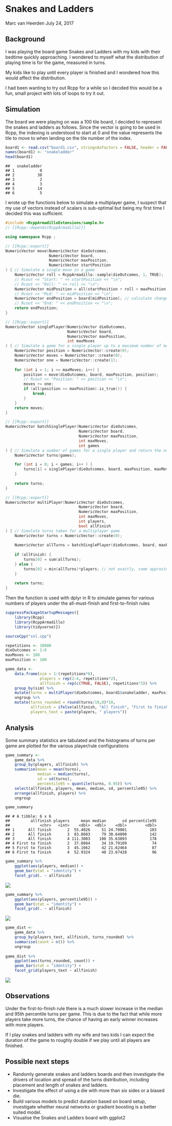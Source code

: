 Snakes and Ladders
================
Marc van Heerden
July 24, 2017

Background
----------

I was playing the board game Snakes and Ladders with my kids with their bedtime quickly approaching. I wondered to myself what the distribution of playing time is for the game, measured in turns.

My kids like to play until every player is finished and I wondered how this would affect the distribution.

I had been wanting to try out Rcpp for a while so I decided this would be a fun, small project with lots of loops to try it out.

Simulation
----------

The board we were playing on was a 100 tile board, I decided to represent the snakes and ladders as follows. Since the vector is going to be used in Rcpp, the indexing is understood to start at 0 and the value represents the tile to move to when landing on the tile number of the index.

``` r
board1 <- read.csv("board1.csv", stringsAsFactors = FALSE, header = FALSE)
names(board1) <- "snakeladder"
head(board1)
```

    ##   snakeladder
    ## 1           0
    ## 2          38
    ## 3           2
    ## 4           3
    ## 5          14
    ## 6           5

I wrote up the functions below to simulate a multiplayer game, I suspect that my use of vectors instead of scalars is sub-optimal but being my first time I decided this was sufficient.

``` cpp
#include <RcppArmadilloExtensions/sample.h>
// [[Rcpp::depends(RcppArmadillo)]]

using namespace Rcpp ;

// [[Rcpp::export]]
NumericVector move(NumericVector dieOutcomes,
                   NumericVector board,
                   NumericVector maxPosition,
                   NumericVector startPosition
) { // Simulate a single move in a game
    NumericVector roll = RcppArmadillo::sample(dieOutcomes, 1, TRUE);
    // Rcout << "Start: " << startPosition << "\n";
    // Rcout << "Roll: " << roll << "\n";
    NumericVector midPosition = all(startPosition + roll < maxPosition).is_true() ? startPosition + roll : maxPosition;
    // Rcout << "Mid: " << midPosition << "\n";
    NumericVector endPosition = board[midPosition]; // calculate change in position due to a snake or a ladder
    // Rcout << "End: " << endPosition << "\n";
    return endPosition;
}

// [[Rcpp::export]]
NumericVector singlePlayer(NumericVector dieOutcomes,
                           NumericVector board,
                           NumericVector maxPosition,
                           int maxMoves
) { // Simulate a game for a single player up to a maximum number of moves
    NumericVector position = NumericVector::create(0);
    NumericVector moves = NumericVector::create(0);
    NumericVector one = NumericVector::create(1);
    
    for (int i = 1; i <= maxMoves; i++) {
        position = move(dieOutcomes, board, maxPosition, position);
        // Rcout << "Position: " << position << "\n";
        moves += one;
        if (all(position >= maxPosition).is_true()) {
            break;
        }
    }
    return moves;
}

// [[Rcpp::export]]
NumericVector batchSinglePlayer(NumericVector dieOutcomes,
                                NumericVector board,
                                NumericVector maxPosition,
                                int maxMoves,
                                int games
) { // Simulate a number of games for a single player and return the number of turns per game
    NumericVector turns(games);

    for (int i = 0; i < games; i++ ) {
        turns[i] = singlePlayer(dieOutcomes, board, maxPosition, maxMoves)[0]; 
    }
    
    return turns;
}

// [[Rcpp::export]]
NumericVector multiPlayer(NumericVector dieOutcomes,
                                NumericVector board,
                                NumericVector maxPosition,
                                int maxMoves,
                                int players,
                                bool allFinish
) { // Simulate turns taken for a multiplayer game
    NumericVector turns = NumericVector::create(0);
    
    NumericVector allTurns = batchSinglePlayer(dieOutcomes, board, maxPosition, maxMoves, players);
    
    if (allFinish) {
        turns[0] = sum(allTurns);
    } else {
        turns[0] = min(allTurns)*players; // not exactly, some approximation here with slight upward bias
    }
    
    return turns;
}
```

Then the function is used with dplyr in R to simulate games for various numbers of players under the all-must-finish and first-to-finish rules

``` r
suppressPackageStartupMessages({
    library(Rcpp)
    library(RcppArmadillo)
    library(tidyverse)})

sourceCpp("snl.cpp")

repetitions <- 10000
dieOutcomes <- 1:6
maxMoves <- 100
maxPosition <- 100

game_data <- 
    data.frame(sim = 1:(repetitions*6),
               players = rep(2:4, repetitions*2),
               allfinish = rep(c(TRUE, FALSE), repetitions*3)) %>%
    group_by(sim) %>%
    mutate(turns = multiPlayer(dieOutcomes, board1$snakeladder, maxPosition, maxMoves, players, allfinish)) %>% 
    ungroup %>%
    mutate(turns_rounded = round(turns/10,0)*10,
           allfinish = ifelse(allfinish, "All finish", "First to finish"),
           players_text = paste(players, " players"))
```

Analysis
--------

Some summary statistics are tabulated and the histograms of turns per game are plotted for the various player/rule configurations

``` r
game_summary <- 
    game_data %>%
    group_by(players, allfinish) %>%
    summarise(mean = mean(turns),
              median = median(turns),
              sd = sd(turns),
              percentile95 = quantile(turns, 0.95)) %>%
    select(allfinish, players, mean, median, sd, percentile95) %>%
    arrange(allfinish, players) %>%
    ungroup

game_summary
```

    ## # A tibble: 6 x 6
    ##         allfinish players     mean median       sd percentile95
    ##             <chr>   <int>    <dbl>  <dbl>    <dbl>        <dbl>
    ## 1      All finish       2  55.4026     51 24.70081          103
    ## 2      All finish       3  83.8603     79 30.64090          142
    ## 3      All finish       4 111.3003    106 35.63093          178
    ## 4 First to finish       2  37.0884     34 19.79109           74
    ## 5 First to finish       3  45.1662     42 21.62464           87
    ## 6 First to finish       4  52.9324     48 23.67428           96

``` r
game_summary %>%
    ggplot(aes(players, median)) +
    geom_bar(stat = "identity") +
    facet_grid(. ~ allfinish)
```

![](README_files/figure-markdown_github-ascii_identifiers/unnamed-chunk-4-1.png)

``` r
game_summary %>%
    ggplot(aes(players, percentile95)) +
    geom_bar(stat = "identity") +
    facet_grid(. ~ allfinish)
```

![](README_files/figure-markdown_github-ascii_identifiers/unnamed-chunk-4-2.png)

``` r
game_dist <- 
    game_data %>%
    group_by(players_text, allfinish, turns_rounded) %>%
    summarise(count = n()) %>%
    ungroup
    
game_dist %>%
    ggplot(aes(turns_rounded, count)) +
    geom_bar(stat = "identity") +
    facet_grid(players_text ~ allfinish)
```

![](README_files/figure-markdown_github-ascii_identifiers/unnamed-chunk-4-3.png)

Observations
------------

Under the first-to-finish rule there is a much slower increase in the median and 95th percentile turns per game. This is due to the fact that while more players take more turns, the chance of having an early winner increases with more players.

If I play snakes and ladders with my wife and two kids I can expect the duration of the game to roughly double if we play until all players are finished.

Possible next steps
-------------------

-   Randomly generate snakes and ladders boards and then investigate the drivers of location and spread of the turns distribution, including placement and length of snakes and ladders.
-   Investigate the effect of using a die with more than six sides or a biased die.
-   Build various models to predict duration based on board setup, investigate whether neural networks or gradient boosting is a better suited model.
-   Visualise the Snakes and Ladders board with ggplot2
